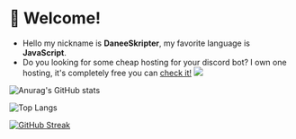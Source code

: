 # 💖 Welcome!
- Hello my nickname is **DaneeSkripter**, my favorite language is **JavaScript**.
- Do you looking for some cheap hosting for your discord bot? I own one hosting, it's completely free you can [check it!](https://dishost.tk/)
![](https://discord.c99.nl/widget/theme-1/525704336869687316.png)

![Anurag's GitHub stats](https://github-readme-stats.vercel.app/api?username=daneeskripter&show_icons=true&theme=dark)

![Top Langs](https://github-readme-stats.vercel.app/api/top-langs/?username=daneeskripter&show_icons=true&theme=dark)

[![GitHub Streak](https://streak-stats.demolab.com/?user=daneeskripter&theme=dark)](https://git.io/streak-stats)
